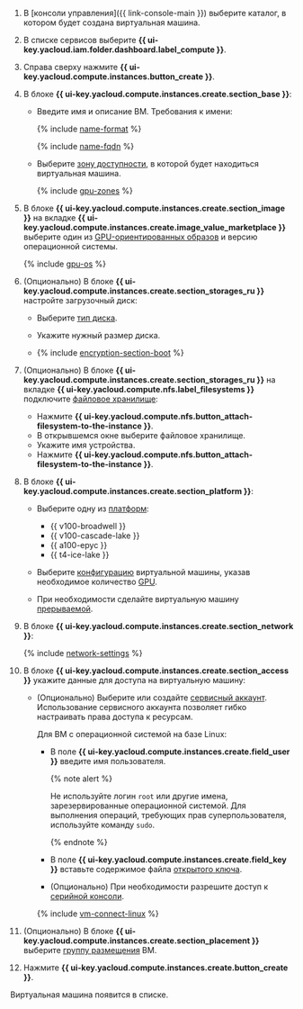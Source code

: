 1. В [консоли управления]({{ link-console-main }}) выберите каталог, в котором будет создана виртуальная машина.
1. В списке сервисов выберите **{{ ui-key.yacloud.iam.folder.dashboard.label_compute }}**.
1. Справа сверху нажмите **{{ ui-key.yacloud.compute.instances.button_create }}**.
1. В блоке **{{ ui-key.yacloud.compute.instances.create.section_base }}**:
    * Введите имя и описание ВМ. Требования к имени:

        {% include [name-format](../../name-format.md) %}

        {% include [name-fqdn](../name-fqdn.md) %}

    * Выберите [зону доступности](../../../overview/concepts/geo-scope.md), в которой будет находиться виртуальная машина.

      
      {% include [gpu-zones](../gpu-zones.md) %}
      


1. В блоке **{{ ui-key.yacloud.compute.instances.create.section_image }}** на вкладке **{{ ui-key.yacloud.compute.instances.create.image_value_marketplace }}** выберите один из [GPU-ориентированных образов](/marketplace?search=gpu) и версию операционной системы.

    {% include [gpu-os](../gpu-os.md) %}

1. (Опционально) В блоке **{{ ui-key.yacloud.compute.instances.create.section_storages_ru }}** настройте загрузочный диск:
    * Выберите [тип диска](../../../compute/concepts/disk.md#disks_types).
    * Укажите нужный размер диска.

    
    * {% include [encryption-section-boot](../../../_includes/compute/encryption-section-boot.md) %}



1. (Опционально) В блоке **{{ ui-key.yacloud.compute.instances.create.section_storages_ru }}** на вкладке **{{ ui-key.yacloud.compute.nfs.label_filesystems }}** подключите [файловое хранилище](../../../compute/concepts/filesystem.md):

     * Нажмите **{{ ui-key.yacloud.compute.nfs.button_attach-filesystem-to-the-instance }}**.
     * В открывшемся окне выберите файловое хранилище.
     * Укажите имя устройства.
     * Нажмите **{{ ui-key.yacloud.compute.nfs.button_attach-filesystem-to-the-instance }}**.


1. В блоке **{{ ui-key.yacloud.compute.instances.create.section_platform }}**:
    * Выберите одну из [платформ](../../../compute/concepts/vm-platforms.md#gpu-platforms):

      
      * {{ v100-broadwell }}
      * {{ v100-cascade-lake }}
      * {{ a100-epyc }}
      * {{ t4-ice-lake }}
      
      
       
    * Выберите [конфигурацию](../../../compute/concepts/gpus.md#config) виртуальной машины, указав необходимое количество [GPU](../../../glossary/gpu.md).
    * При необходимости сделайте виртуальную машину [прерываемой](../../../compute/concepts/preemptible-vm.md).


1. В блоке **{{ ui-key.yacloud.compute.instances.create.section_network }}**:

    {% include [network-settings](../../../_includes/compute/network-settings.md) %}

1. В блоке **{{ ui-key.yacloud.compute.instances.create.section_access }}** укажите данные для доступа на виртуальную машину:
    * (Опционально) Выберите или создайте [сервисный аккаунт](../../../iam/concepts/index.md#sa). Использование сервисного аккаунта позволяет гибко настраивать права доступа к ресурсам.

        Для ВМ с операционной системой на базе Linux:
        * В поле **{{ ui-key.yacloud.compute.instances.create.field_user }}** введите имя пользователя.

          {% note alert %}

          Не используйте логин `root` или другие имена, зарезервированные операционной системой. Для выполнения операций, требующих прав суперпользователя, используйте команду `sudo`.

          {% endnote %}

        * В поле **{{ ui-key.yacloud.compute.instances.create.field_key }}** вставьте содержимое файла [открытого ключа](../../../compute/operations/vm-connect/ssh.md#creating-ssh-keys).

        * (Опционально) При необходимости разрешите доступ к [серийной консоли](../../../compute/operations/index.md#serial-console).

        {% include [vm-connect-linux](../../../_includes/vm-connect-linux.md) %}

1. (Опционально) В блоке **{{ ui-key.yacloud.compute.instances.create.section_placement }}** выберите [группу размещения](../../../compute/concepts/placement-groups.md) ВМ.
1. Нажмите **{{ ui-key.yacloud.compute.instances.create.button_create }}**.

Виртуальная машина появится в списке.
